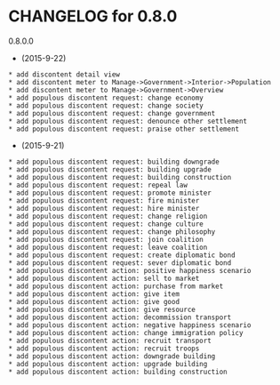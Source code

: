    CHANGELOG for 0.8.0
   ===================

   0.8.0.0

   * (2015-9-22)

    * add discontent detail view
    * add discontent meter to Manage->Government->Interior->Population
    * add discontent meter to Manage->Government->Overview
    * add populous discontent request: change economy
    * add populous discontent request: change society
    * add populous discontent request: change government
    * add populous discontent request: denounce other settlement
    * add populous discontent request: praise other settlement

   * (2015-9-21)

    * add populous discontent request: building downgrade
    * add populous discontent request: building upgrade
    * add populous discontent request: building construction
    * add populous discontent request: repeal law
    * add populous discontent request: promote minister
    * add populous discontent request: fire minister
    * add populous discontent request: hire minister
    * add populous discontent request: change religion
    * add populous discontent request: change culture
    * add populous discontent request: change philosophy
    * add populous discontent request: join coalition
    * add populous discontent request: leave coalition
    * add populous discontent request: create diplomatic bond
    * add populous discontent request: sever diplomatic bond
    * add populous discontent action: positive happiness scenario
    * add populous discontent action: sell to market
    * add populous discontent action: purchase from market
    * add populous discontent action: give item
    * add populous discontent action: give good
    * add populous discontent action: give resource
    * add populous discontent action: decommission transport
    * add populous discontent action: negative happiness scenario
    * add populous discontent action: change immigration policy
    * add populous discontent action: recruit transport
    * add populous discontent action: recruit troops
    * add populous discontent action: downgrade building
    * add populous discontent action: upgrade building
    * add populous discontent action: building construction
